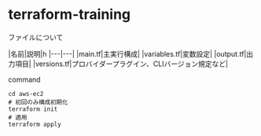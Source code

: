 # terraform-training

ファイルについて

|名前|説明|h
|---|---|
|main.tf|主実行構成|
|variables.tf|変数設定|
|output.tf|出力項目|
|versions.tf|プロバイダープラグイン、CLIバージョン規定など|

command
```
cd aws-ec2
# 初回のみ構成初期化
terraform init
# 適用
terraform apply
```
